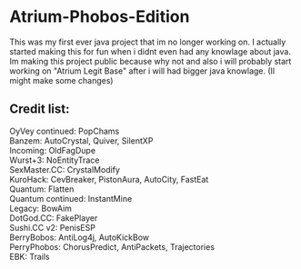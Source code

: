 # Atrium-Phobos-Edition
This was my first ever java project that im no longer working on. I actually started making this for fun when i didnt even had any knowlage about java. Im making this project public because why not and also i will probably start working on "Atrium Legit Base" after i will had bigger java knowlage. (Il might make some changes)

Credit list:
-----------------------------------------------------
OyVey continued: PopChams <br />
Banzem: AutoCrystal, Quiver, SilentXP <br />
Incoming: OldFagDupe <br />
Wurst+3: NoEntityTrace <br />
SexMaster.CC: CrystalModify <br />
KuroHack: CevBreaker, PistonAura, AutoCity, FastEat <br />
Quantum: Flatten <br />
Quantum continued: InstantMine <br />
Legacy: BowAim <br />
DotGod.CC: FakePlayer <br />
Sushi.CC v2: PenisESP <br />
BerryBobos: AntiLog4j, AutoKickBow <br />
PerryPhobos: ChorusPredict, AntiPackets, Trajectories <br />
EBK: Trails <br />

